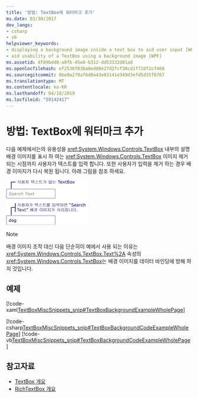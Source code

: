 ```yaml
---
title: '방법: TextBox에 워터마크 추가'
ms.date: 03/30/2017
dev_langs:
- csharp
- vb
helpviewer_keywords:
- displaying a background image inside a text box to aid user input [WPF]
- aid usability of a TextBox using a background image [WPF]
ms.assetid: df89bdd8-a0fb-45e0-b312-dd53332d01a8
ms.openlocfilehash: ef2536f03ba6ed08e27d2fcf30cd1f72df2cf460
ms.sourcegitcommit: 0be8a279af6d8a43e03141e349d3efd5d35f8767
ms.translationtype: MT
ms.contentlocale: ko-KR
ms.lasthandoff: 04/18/2019
ms.locfileid: "59142417"
---
```

# <a name="how-to-add-a-watermark-to-a-textbox"></a>방법: TextBox에 워터마크 추가
다음 예제에서는의 유용성을 <xref:System.Windows.Controls.TextBox> 내부의 설명 배경 이미지를 표시 하 여는 <xref:System.Windows.Controls.TextBox> 이미지 제거 되는 시점까지 사용자가 텍스트를 입력 합니다. 또한 사용자가 입력을 제거 하는 경우 배경 이미지가 다시 복원 됩니다. 아래 그림을 참조 하세요.  
  
 ![배경 이미지가 있는 TextBox](./media/editing-textbox-using-background-image.png "Editing_TextBox_using_background_image")  
  
> [!NOTE]
>  배경 이미지 조작 대신 다음 단순히이 예에서 사용 되는 이유는 <xref:System.Windows.Controls.TextBox.Text%2A> 속성의 <xref:System.Windows.Controls.TextBox>는 배경 이미지를 데이터 바인딩에 방해 하지 것입니다.  
  
## <a name="example"></a>예제  
 [!code-xaml[TextBoxMiscSnippets_snip#TextBoxBackgroundExampleWholePage](~/samples/snippets/csharp/VS_Snippets_Wpf/TextBoxMiscSnippets_snip/csharp/textbox_with_background_image.xaml#textboxbackgroundexamplewholepage)]  
  
 [!code-csharp[TextBoxMiscSnippets_snip#TextBoxBackgroundCodeExampleWholePage](~/samples/snippets/csharp/VS_Snippets_Wpf/TextBoxMiscSnippets_snip/csharp/textbox_with_background_image.xaml.cs#textboxbackgroundcodeexamplewholepage)]
 [!code-vb[TextBoxMiscSnippets_snip#TextBoxBackgroundCodeExampleWholePage](~/samples/snippets/visualbasic/VS_Snippets_Wpf/TextBoxMiscSnippets_snip/visualbasic/textbox_with_background_image.xaml.vb#textboxbackgroundcodeexamplewholepage)]  
  
## <a name="see-also"></a>참고자료

- [TextBox 개요](textbox-overview.md)
- [RichTextBox 개요](richtextbox-overview.md)
